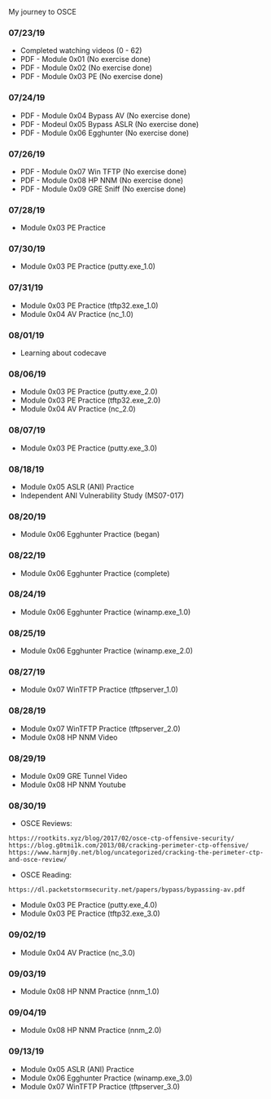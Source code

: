 My journey to OSCE

### 07/23/19
* Completed watching videos (0 - 62)
* PDF - Module 0x01 (No exercise done)
* PDF - Module 0x02 (No exercise done)
* PDF - Module 0x03 PE (No exercise done)

### 07/24/19
* PDF - Module 0x04 Bypass AV (No exercise done)
* PDF - Modeul 0x05 Bypass ASLR (No exercise done)
* PDF - Module 0x06 Egghunter (No exercise done)

### 07/26/19
* PDF - Module 0x07 Win TFTP (No exercise done)
* PDF - Module 0x08 HP NNM (No exercise done)
* PDF - Module 0x09 GRE Sniff (No exercise done)

### 07/28/19
* Module 0x03 PE Practice

### 07/30/19
* Module 0x03 PE Practice (putty.exe_1.0)

### 07/31/19
* Module 0x03 PE Practice (tftp32.exe_1.0)
* Module 0x04 AV Practice (nc_1.0)

### 08/01/19
* Learning about codecave

### 08/06/19
* Module 0x03 PE Practice (putty.exe_2.0)
* Module 0x03 PE Practice (tftp32.exe_2.0)
* Module 0x04 AV Practice (nc_2.0)

### 08/07/19
* Module 0x03 PE Practice (putty.exe_3.0)

### 08/18/19
* Module 0x05 ASLR (ANI) Practice
* Independent ANI Vulnerability Study (MS07-017)

### 08/20/19
* Module 0x06 Egghunter Practice (began)

### 08/22/19
* Module 0x06 Egghunter Practice (complete)

### 08/24/19
* Module 0x06 Egghunter Practice (winamp.exe_1.0)

### 08/25/19
* Module 0x06 Egghunter Practice (winamp.exe_2.0)

### 08/27/19
* Module 0x07 WinTFTP Practice (tftpserver_1.0)

### 08/28/19
* Module 0x07 WinTFTP Practice (tftpserver_2.0)
* Module 0x08 HP NNM Video

### 08/29/19
* Module 0x09 GRE Tunnel Video
* Module 0x08 HP NNM Youtube

### 08/30/19
* OSCE Reviews: 
```
https://rootkits.xyz/blog/2017/02/osce-ctp-offensive-security/
https://blog.g0tmi1k.com/2013/08/cracking-perimeter-ctp-offensive/
https://www.harmj0y.net/blog/uncategorized/cracking-the-perimeter-ctp-and-osce-review/
```
* OSCE Reading:
```
https://dl.packetstormsecurity.net/papers/bypass/bypassing-av.pdf
```
* Module 0x03 PE Practice (putty.exe_4.0)
* Module 0x03 PE Practice (tftp32.exe_3.0)

### 09/02/19
* Module 0x04 AV Practice (nc_3.0)

### 09/03/19
* Module 0x08 HP NNM Practice (nnm_1.0)

### 09/04/19
* Module 0x08 HP NNM Practice (nnm_2.0)

### 09/13/19
* Module 0x05 ASLR (ANI) Practice 
* Module 0x06 Egghunter Practice (winamp.exe_3.0)
* Module 0x07 WinTFTP Practice (tftpserver_3.0)

